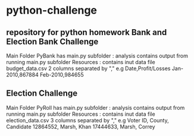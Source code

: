 # python-challenge
repository for python homework Bank and Election
Bank Challenge
--------------
Main Folder PyBank has main.py
   subfolder : analysis contains output from running main.py
   subfolder Resources : contains inut data file budget_data.csv  2 columns separated by "," e.g
                    Date,Profit/Losses
                    Jan-2010,867884
                    Feb-2010,984655
                    
Election Challenge
------------------
Main Folder PyRoll has main.py
   subfolder : analysis contains output from running main.py
   subfolder Resources : contains inut data file election_data.csv  3 columns separated by "," e.g
                   Voter ID,  County,  Candidate
                   12864552,   Marsh,   Khan
                   17444633,   Marsh,   Correy
